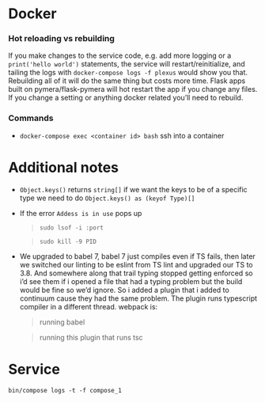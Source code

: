 
# Docker
### Hot reloading vs rebuilding
If you make changes to the service code, e.g. add more logging or a `print('hello world')` statements, the service will restart/reinitialize, and tailing the logs with `docker-compose logs -f plexus` would show you that. Rebuilding all of it will do the same thing but costs more time.
Flask apps built on pymera/flask-pymera will hot restart the app if you change any files. If you change a setting or anything docker related you’ll need to rebuild.

### Commands
* `docker-compose exec <container id> bash` ssh into a container


# Additional notes
* `Object.keys()` returns `string[]` if we want the keys to be of a specific type we need to do `Object.keys() as (keyof Type)[]`
* If the error `Addess is in use` pops up
	> `sudo lsof -i :port`
	
	> `sudo kill -9 PID`
* We upgraded to babel 7, babel 7 just compiles even if TS fails, then later we switched our linting to be eslint from TS lint and upgraded our TS to 3.8. And somewhere along that trail typing stopped getting enforced so i’d see them if i opened a file that had a typing problem but the build would be fine so we’d ignore. So i added a plugin that i added to continuum cause they had the same problem. The plugin runs typescript compiler in a different thread.
webpack is:
  > running babel
  
  > running this plugin that runs tsc
  > 
# Service
```bin/compose logs -t -f compose_1```
